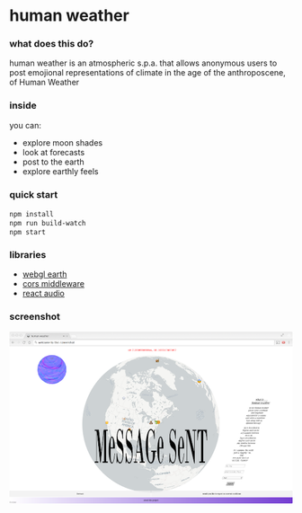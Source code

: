 # human weather

### what does this do?
 
human weather is an atmospheric s.p.a. that allows anonymous users to post emojional representations of climate in the age of the anthroposcene, of Human Weather

### inside

you can:
* explore moon shades
* look at forecasts
* post to the earth
* explore earthly feels

### quick start

```
npm install
npm run build-watch
npm start
```
### libraries

* [webgl earth](https://github.com/webglearth)
* [cors middleware](https://github.com/expressjs/cors)
* [react audio](https://github.com/justinmc/react-audio-player)

### screenshot

![screenshot](https://github.com/fredanada/human-weather/raw/master/public/image/screenshot2.png)

